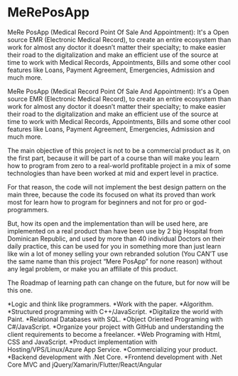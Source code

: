 # MeRePosApp

MeRe PosApp (Medical Record Point Of Sale And Appointment): It's a Open source EMR (Electronic Medical Record), to create an entire ecosystem than work for almost any doctor it doesn’t matter their specialty; to make easier their road to the digitalization and make an efficient use of the source at time to work with Medical Records, Appointments, Bills and some other cool features like Loans, Payment Agreement, Emergencies, Admission and much more.

MeRe PosApp (Medical Record Point Of Sale And Appointment): It's a Open source EMR (Electronic Medical Record), to create an entire ecosystem than work for almost any doctor it doesn’t matter their specialty; to make easier their road to the digitalization and make an efficient use of the source at time to work with Medical Records, Appointments, Bills and some other cool features like Loans, Payment Agreement, Emergencies, Admission and much more.

The main objective of this project is not to be a commercial product as it, on the first part, because it will be part of a course than will make you learn how to program from zero to a real-world profitable project in a mix of some technologies than have been worked at mid and expert level in practice. 

For that reason, the code will not implement the best design pattern on the main three, because the code its focused on what its proved than work most for learn how to program for beginners and not for pro or god-programmers.

But, how its open and the implementation than will be used here, are implemented on a real product than have been use by 2 big Hospital from Dominican Republic, and used by more than 40 individual Doctors on their daily practice, this can be used for you in something more than just learn like win a lot of money selling your own rebranded solution (You CAN’T use the same name than this project “Mere PosApp” for none reason) without any legal problem, or make you an affiliate of this product.



The Roadmap of learning path can change on the future, but for now will be this one.

*Logic and think like programmers.
*Work with the paper.
*Algorithm.
*Structured programming with C++/JavaScript.
*Digitalize the world with Paint.
*Relational Databases with SQL.
*Object Oriented Programing with C#/JavaScript.
*Organize your project with GitHub and understanding the client requirements to become a freelancer.
*Web Programing with Html, CSS and JavaScript.
*Product implementation with Hosting/VPS/Linux/Azure App Service.
*Commercializing your product.
*Backend development with .Net Core.
*Frontend development with .Net Core MVC and jQuery/Xamarin/Flutter/React/Angular


